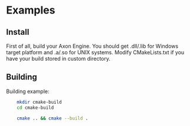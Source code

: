 # Examples

## Install

First of all, build your Axon Engine. You should get .dll/.lib for Windows target platform and .a/.so for UNIX systems. 
Modify CMakeLists.txt if you have your build stored in custom directory.

## Building

Building example:

```bash
	mkdir cmake-build
	cd cmake-build

	cmake .. && cmake --build .
```
